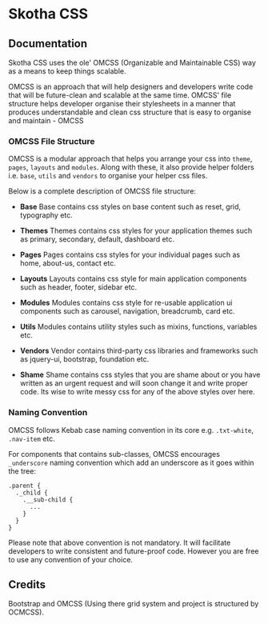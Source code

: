 # Skotha CSS


## Documentation
Skotha CSS uses the ole' OMCSS (Organizable and Maintainable CSS) way as a means to keep things scalable.

OMCSS is an approach that will help designers and developers write code that will be future-clean and scalable at the same time. OMCSS' file structure helps developer organise their stylesheets in a manner that produces understandable and clean css structure that is easy to organise and maintain - OMCSS

### OMCSS File Structure

OMCSS is a modular approach that helps you arrange your css into `theme`, `pages`, `layouts` and `modules`. Along with these, it also provide helper folders i.e. `base`, `utils` and `vendors` to organise your helper css files.

Below is a complete description of OMCSS file structure:

* **Base**
Base contains css styles on base content such as reset, grid, typography etc.

* **Themes**
Themes contains css styles for your application themes such as primary, secondary, default, dashboard etc.

* **Pages**
Pages contains css styles for your individual pages such as home, about-us, contact etc.

* **Layouts**
Layouts contains css style for main application components such as header, footer, sidebar etc.  

* **Modules**
Modules contains css style for re-usable application ui components such as carousel, navigation, breadcrumb, card etc.

* **Utils**
Modules contains utility styles such as mixins, functions, variables etc.

* **Vendors**
Vendor contains third-party css libraries and frameworks such as jquery-ui, bootstrap, foundation etc.

* **Shame**
Shame contains css styles that you are shame about or you have written as an urgent request and will soon change it and write proper code. Its wise to write messy css for any of the above styles over here.

### Naming Convention

OMCSS follows Kebab case naming convention in its core e.g. `.txt-white`, `.nav-item` etc.

For components that contains sub-classes, OMCSS encourages `_underscore` naming convention which add an underscore as it goes within the tree:

```
.parent {
  ._child {
    .__sub-child {
      ...
    }
  }
}
```

Please note that above convention is not mandatory. It will facilitate developers to write consistent and future-proof code. However you are free to use any convention of your choice.

## Credits

Bootstrap and OMCSS (Using there grid system and project is structured by OCMCSS).